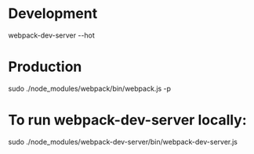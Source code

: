 # Development

webpack-dev-server --hot

# Production

sudo ./node_modules/webpack/bin/webpack.js -p

# To run webpack-dev-server locally:

sudo ./node_modules/webpack-dev-server/bin/webpack-dev-server.js
